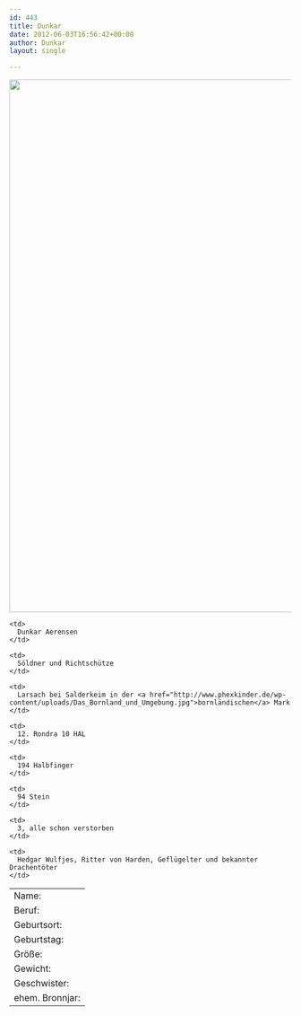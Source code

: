 ```yaml
---
id: 443
title: Dunkar
date: 2012-06-03T16:56:42+00:00
author: Dunkar
layout: single

---
```

[](http://www.phexkinder.de/wp-content/uploads/Mossman_Subotai.jpg)[<img class="aligncenter wp-image-1273 size-full" title="Dunkar Aerensen" src="http://www.phexkinder.de/wp-content/uploads/2017/11/mercenary_archer_by_windmaker-d5a8ttl.jpg" alt="" width="672" height="950" srcset="http://www.phexkinder.de/wp-content/uploads/2017/11/mercenary_archer_by_windmaker-d5a8ttl.jpg 672w, http://www.phexkinder.de/wp-content/uploads/2017/11/mercenary_archer_by_windmaker-d5a8ttl-212x300.jpg 212w" sizes="(max-width: 672px) 100vw, 672px" />](http://www.phexkinder.de/wp-content/uploads/Mossman_Subotai.jpg)

<table>
  <tr>
    <td>
      Name:
    </td>
    
    <td>
      Dunkar Aerensen
    </td>
  </tr>
  
  <tr>
    <td>
      Beruf:
    </td>
    
    <td>
      Söldner und Richtschütze
    </td>
  </tr>
  
  <tr>
    <td>
      Geburtsort:
    </td>
    
    <td>
      Larsach bei Salderkeim in der <a href="http://www.phexkinder.de/wp-content/uploads/Das_Bornland_und_Umgebung.jpg">bornländischen</a> Mark
    </td>
  </tr>
  
  <tr>
    <td>
      Geburtstag:
    </td>
    
    <td>
      12. Rondra 10 HAL
    </td>
  </tr>
  
  <tr>
    <td>
      Größe:
    </td>
    
    <td>
      194 Halbfinger
    </td>
  </tr>
  
  <tr>
    <td>
      Gewicht:
    </td>
    
    <td>
      94 Stein
    </td>
  </tr>
  
  <tr>
    <td>
      Geschwister:
    </td>
    
    <td>
      3, alle schon verstorben
    </td>
  </tr>
  
  <tr>
    <td>
      ehem. Bronnjar:
    </td>
    
    <td>
      Hedgar Wulfjes, Ritter von Harden, Geflügelter und bekannter Drachentöter
    </td>
  </tr>
</table>